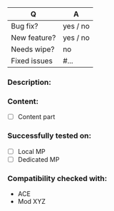 | Q | A |
| --- | --- |
| Bug fix? | yes / no |
| New feature? | yes / no <!-- don't forget to update CHANGELOG.md file --> |
| Needs wipe? | no <!-- set to yes if save needs to be wiped to use new feature --> |
| Fixed issues | #... <!-- #-prefixed issue number(s), if any --> |

### Description:

<!--
Write short description about this pull request
by replacing this comment block
-->

### Content:
- [ ] Content part

<!--
Add things which are part of this pull request as checkboxes
to show if it's already finished and already part of the pull request.
-->

### Successfully tested on:
- [ ] Local MP
- [ ] Dedicated MP

<!--
As soon as you've tested your feature on the listed environment you can check the checkbox.
It has to work without any issues and errors in your own tests.
Especially if you open a PR as WIP and not after you've fully finished your work, remember to update the states accordingly.
-->

### Compatibility checked with:
* ACE
* Mod XYZ

<!--
Add a list of Mods you've checked. This should only contain mods which really affect the feature.
So for a feature like e.g. "hint on entering a sector area" you don't list/test compatibility with RHS, ACE, Achilles, etc.
Also listing CBA isn't necessary, as it's a general dependency in Liberation.
-->
